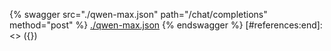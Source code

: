 [#references:start]: <> ({ "template": "openapi" })
{% swagger src="./qwen-max.json" path="/chat/completions" method="post" %}
[./qwen-max.json](./qwen-max.json)
{% endswagger %}
[#references:end]: <> ({})